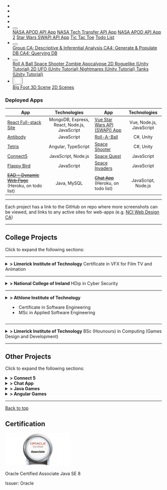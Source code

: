 <link rel="stylesheet" type="text/css" href="style.css">
<link
      rel="stylesheet"
      href="https://cdnjs.cloudflare.com/ajax/libs/font-awesome/6.5.1/css/all.min.css"
      integrity="sha512-DTOQO9RWCH3ppGqcWaEA1BIZOC6xxalwEsw9c2QQeAIftl+Vegovlnee1c9QX4TctnWMn13TZye+giMm8e2LwA=="
      crossorigin="anonymous"
      referrerpolicy="no-referrer"
    />
<div>
      <nav>
        <ul>
          <li>
            <a href="https://joeaoregan.github.io/">
              <i class="fa-solid fa-house" title="GitHub Pages Home"></i>
            </a>
          </li>
          <li>
            <a href="https://github.com/joeaoregan/LIT-Yr4-Unity-SpaceShooter">
              <i class="fa-solid fa-code" title="This Project GitHub Repo"></i>
            </a>
          </li>
          <li>
            <a href="https://github.com/joeaoregan">
              <i class="fa-brands fa-github" title="GitHub Profile"></i>
            </a>
          </li>
          <li>
            <a href="https://www.linkedin.com/in/joeaoregan/">
              <i class="fa-brands fa-linkedin" title="LinkedIn Profile"></i>
            </a>
          </li>
          <li>
            <div class="dropdown">
              <button class="dropbtn">
                <i class="fa-brands fa-react" title="React Projects"></i>
              </button>
              <div class="dropdown-content">
                <a
                  href="https://joeaoregan.github.io/react-vite-nasa-apod-api-app/"
                  >NASA APOD API App</a
                >
                <a
                  href="https://joeaoregan.github.io/react-nasa-techtransfer-api-app/"
                  >NASA Tech Transfer API App</a
                >
                <a href="https://joeaoregan.github.io/react-apod-api-app/"
                  >NASA APOD API App 2</a
                >
                <a href="https://joeaoregan.github.io/react-swapi-app/"
                  >Star Wars SWAPI API App</a
                >
                <a href="https://joeaoregan.github.io/react-tic-tac-toe/"
                  >Tic Tac Toe</a
                >
                <a href="https://joeaoregan.github.io/react-todo-list/"
                  >Todo List</a
                >
              </div>
            </div>
          </li>
          <li>
            <div class="dropdown">
              <button class="dropbtn">
                <i class="fa-brands fa-r-project" title="R Programming"></i>
              </button>
              <div class="dropdown-content">
                <a href="https://joeaoregan.github.io/2022_DAIE_GCA_JOR/">
                  Group CA: Descriptive & Inferential Analysis
                </a>
                <a href="https://joeaoregan.github.io/2022_DAIE_CA4_JOR1">
                  CA4: Generate & Populate DB
                </a>
                <a href="https://joeaoregan.github.io/2022_DAIE_CA4_JOR1/query">
                  CA4: Querying DB
                </a>
              </div>
            </div>
          </li>
          <li>
            <div class="dropdown">
              <button class="dropbtn">
                <i class="fa-brands fa-unity" title="Unity Projects"></i>
              </button>
              <div class="dropdown-content">
                <a href="https://joeaoregan.github.io/LIT-Yr4-Unity-RollABall"
                  >Roll A Ball
                </a>
                <a href="https://joeaoregan.github.io/LIT-Yr4-Unity-SpaceShooter"
                  >Space Shooter
                </a>
                <a
                  href="https://joeaoregan.github.io/LIT-Yr4-DigitalGameEngines"
                  >Zombie Apocalypse
                </a>
                <a
                  href="https://joeaoregan.github.io/unity-games/Unity/2d-roguelike.html"
                  >2D Roguelike (Unity Tutorial)
                </a>
                <a
                  href="https://joeaoregan.github.io/unity-games/Unity/2d-ufo.html"
                  >2D UFO (Unity Tutorial)
                </a>
                <a
                  href="https://joeaoregan.github.io/unity-games/Unity/nightmares.html"
                  >Nightmares (Unity Tutorial)
                </a>
                <a
                  href="https://joeaoregan.github.io/unity-games/Unity/tanks-original.html"
                  >Tanks (Unity Tutorial)
                </a>
              </div>
            </div>
          </li>
          <li>
            <div class="dropdown">
              <button class="dropbtn">
                <img
                  src="./images/processing.svg"
                  alt="Processing Logo"
                  width="16px"
                  height="16px"
                  title="Processing"
                />
              </button>
              <div class="dropdown-content">
                <a href="https://joeaoregan.github.io/LIT-Yr3-Graphics/"
                  >Big Foot 3D Scene</a
                >
                <a href="https://joeaoregan.github.io/LIT-Yr3-Graphics/2d/"
                  >2D Scenes</a
                >
              </div>
            </div>
          </li>
        </ul>
      </nav>
</div>

### Deployed Apps

| App                                                                                     |                 Technologies                 | App                                                                               |       Technologies       |
| --------------------------------------------------------------------------------------- | :------------------------------------------: | --------------------------------------------------------------------------------- | :----------------------: |
| [React Full-stack Site](https://jor-react-full-stack-site.onrender.com)                 | MongoDB, Express, React, Node.js, JavaScript | [Vue Star Wars API (SWAPI) App](https://vuejs-frontenddemo.onrender.com)          | Vue, Node.js, JavaScript |
| [Antibody](https://antibody-js.onrender.com/)                                           |                  JavaScript                  | [Roll-A-Ball](https://jor-unity.onrender.com/Unity/roll-a-ball-modified.html)     |        C#, Unity         |
| [Tetris](https://tetris-js.onrender.com/)                                               |             Angular, TypeScript              | [Space Shooter](https://jor-unity.onrender.com/Unity/space-shooter-extended.html) |        C#, Unity         |
| [Connect5](https://jor-connect5.onrender.com/)                                          |             JavaScript, Node.js              | [Space Quest](https://spacequest.onrender.com)                                    |        JavaScript        |
| [Flappy Bird](https://jor-games.onrender.com/flappybird.html)                           |                  JavaScript                  | [Space Invaders](https://jor-games.onrender.com/spaceinvaders.html)               |        JavaScript        |
| ~~[EAD - Dynamic Web Page](https://lit-yr2-ead.herokuapp.com/)~~ (Heroku, on todo list) |                 Java, MySQL                  | ~~[Chat App](https://chat-jor.herokuapp.com/)~~ (Heroku, on todo list)            |   JavaScript, Node.js    |

---

<p class="note">Each project has a link to the GitHub on repo where more screenshots can be viewed, and links to any active sites for web-apps (e.g. <a href="https://jor-games.onrender.com/">NCI Web Design CA</a>)</p>

---

## College Projects

<p class="note">Click to expand the following sections:</p>

---

<details closed><summary><b>> Limerick Institute of Technology</b> Certificate in VFX for Film TV and Animation</summary>

<h3>Limerick Institute of Technology (2021)</h3>
<h4>Certificate in VFX for Film TV and Animation</h4>

<div class="box">
	<h4>1989 Batmobile - 3D Model + Render</h4>
	<div>
		<div class="list text">
			<h5>3D Content Creation CA (2021)</h5>
			<div>
				3D Model of the <a href="https://youtu.be/HjV5gyn1hJY" target="_blank">1989 Batmobile</a> using Maya, Susbstance Painter, Adobe After Effects and Adobe Media Encoder.
			</div>
			<div>
				<h5>Technologies Used</h5>
				<div class="list">
					<ul>
						<li>Maya</li>
						<li>Substance Painter</li>
						<li>Adobe After Effects</li>
						<li>Adobe Media Encoder</li>
					</ul>			
				</div>
			</div>
			<h5>Links</h5>
			<ul>
				<li><a href="https://studentlit-my.sharepoint.com/personal/k00203642_student_lit_ie/_layouts/15/onedrive.aspx?id=%2Fpersonal%2Fk00203642%5Fstudent%5Flit%5Fie%2FDocuments%2FExports%2FFBX%2F20210411%201989%20Batmobile%20%2D%20VFX%20%2D%203D%20Content%20Creation%20%2D%20Embed%20Media%2Efbx&parent=%2Fpersonal%2Fk00203642%5Fstudent%5Flit%5Fie%2FDocuments%2FExports%2FFBX" target="_blank">Batmobile 3D Model</a></li>
				<li><a href="https://youtu.be/HjV5gyn1hJY" target="_blank">YouTube: Batmobile Render</a></li>
				<li><a href="https://youtu.be/NVCV6gof2U0" target="_blank">YouTube: Batmobile Playblast: Wireframe on shaded, Unsmoothed</a></li>
				<li><a href="https://youtu.be/sc-yudE6I9c" target="_blank">YouTube: Batmobile Playblast Smoothed</a></li>
			</ul>
		</div>
		<div class="image">
			<div class="vert">
				<iframe src="https://www.youtube.com/embed/HjV5gyn1hJY?playlist=HjV5gyn1hJY&autoplay=1&loop=1" frameborder="0" allow="accelerometer; autoplay; encrypted-media; gyroscope; picture-in-picture; loop;" allowfullscreen></iframe>
			</div>			
			<div class="image image-two">
				<div class="vert">
					<iframe src="https://www.youtube.com/embed/NVCV6gof2U0?playlist=NVCV6gof2U0&autoplay=1&loop=1" frameborder="0" allow="accelerometer; autoplay; encrypted-media; gyroscope; picture-in-picture; loop;" allowfullscreen></iframe>
				</div>
			</div>
		</div>
	</div>
</div>
</details>

---

<details closed><summary><b>> National College of Ireland</b> HDip in Cyber Security</summary>

<h3>National College of Ireland (2019/2020)</h3>
<h4>HDip in Cyber Security</h4>

<div class="box">
	<h4>J.I.M. Games - Group Project - Dynamic Webpage</h4>
	<div>
		<div class="list text">
			<h5>Web Design Group Project (2019)</h5>
			<div>
				Group project with HTML5 Canvas Games and audio, embedded Google Map, local storage to store form data and scores, Deployment to Render (Previously Gear Host). Games include 
				<a href="https://jor-games.onrender.com/antibody.html" target="_blank">Antibody</a>, 
				<a href="https://jor-games.onrender.com/flappybird.html" target="_blank">Flappy Bird</a>, 
				<a href="https://jor-games.onrender.com/spaceinvaders.html" target="_blank">Space Invaders</a>, and 
				<a href="https://jor-games.onrender.com/connect5.html" target="_blank">Connect 5</a> (Online Multiplayer). Responsive design and mobile features, including game controller for Antibody game.
			</div>
			<div>
				<h5>Technologies Used</h5>
				<div class="list">
					<ul>
						<li>HTML</li>
						<li>CSS</li>
						<li>JavaScript</li>
						<li>jQuery</li>
						<li>JSON</li>
					</ul>			
				</div>
				<div class="list">
					<ul>
						<li>Node JS</li>
						<li>HTML5 Games</li>
						<li>Google Map Integration</li>
						<li>Popups</li>
						<li>iframe</li>
					</ul>			
				</div>
			</div>
			<h5>Links</h5>
			<ul>
				<li><a href="https://jor-games.onrender.com/" target="_blank">Render (Previously Heroku) (Slightly different version with Node JS)</a></li>
				<li><a href="https://github.com/joeaoregan/NCI-WebDesign-CA" target="_blank">Repo</a></li>
				<li><a href="http://www.jimgames.site" target="_blank">BROKEN: J.I.M. Games Site (www.jimgames.site)</a></li>
			</ul>
		</div>
		<div class="image">
			<img src="https://raw.githubusercontent.com/joeaoregan/NCI-WebDesign-CA/master/screenshots/1home.jpg"/>
		</div>
	</div>
</div>

<div class="box">
	<h4>Problem Based Learning Group Project (Java)</h4>
	<div>
		<div class="list text">
			<h5>Software Development (2019)</h5>
			<div>
				Lottery application, generating random numbers, and basing output on numbers matched. Group Problem Based Learning Project for Software Development module of HDip in Science in Computing (Cyber Security)
			</div>
			<div>
				<h5>Technologies Used</h5>
				<div class="list">
					<ul>
						<li>Java</li>
					</ul>			
				</div>
				<div class="list">
					<ul>
						<li>JOptionPane</li>
					</ul>			
				</div>
			</div>
			<h5>Links</h5>
			<ul>
				<li><a href="https://github.com/joeaoregan/NCI-SoftwareDevelopment-PBL-Project" target="_blank">Repo</a></li>
				<li><a href="https://github.com/joeaoregan/NCI-SoftwareDevelopment-PBL-Project/releases/download/1.0/NCI-SoftwareDevelopment-LotteryApp.jar" download>Download: Runnable JAR file (5.6 KB)</a></li>
			</ul>
		</div>
		<div class="image">
			<img src="https://raw.githubusercontent.com/joeaoregan/NCI-SoftwareDevelopment-PBL-Project/master/Screenshots/LotteryApp4.png"/>
		</div>
	</div>
</div>

<a href="#links">Back to top</a>

</details>

---

<details closed><summary><b>> Athlone Institute of Technology</b>
<ul><li>Certificate in Software Engineering</li><li>MSc in Applied Software Engineering</li></ul></summary>

<h3>Athlone Institute of Technology (2018)</h3>
<h4>Certificate in Software Engineering</h4>

<div class="box">
	<h4>JR Boating - Group Project - Dynamic Webpage</h4>
	<div>
		<div class="list text">
			<h5>Group Project (2018)</h5>
			<div>
				Team project dynamic webpage with connected database
			</div>
			<div>
				<h5>Technologies Used</h5>
				<div class="list">
					<ul>
						<li>Java</li>
						<li>MySQL</li>
						<li>HTML5</li>
						<li>CSS</li>
						<li>JUnit</li>
					</ul>			
				</div>
				<div class="list">
					<ul>
						<li>JDBC</li>
						<li>Java Server Faces (JSF)</li>
						<li>Prime Faces</li>
						<li>Agile</li>
						<li>Scrum</li>
					</ul>			
				</div>
			</div>
			<h5>Links</h5>
			<ul>
				<li><a href="https://github.com/joeaoregan/AIT-CSE-TeamProject-JRBoating" target="_blank">Repo</a></li>
			</ul>
		</div>
		<div class="image">
			<img src="https://raw.githubusercontent.com/joeaoregan/AIT-CSE-TeamProject-JRBoating/master/Screenshots/register.jpg"/>
		</div>
	</div>
</div>

<a href="#links">Back to top</a>

</details>

---

<details closed><summary><b>> Limerick Institute of Technology</b> BSc (Hounours) in Computing (Games Design and Development)</summary>

<h3>Limerick Institute of Technology (2015/2018)</h3>
<h4>Games Design and Development</h4>

<details closed><summary><b>Year 4</b></summary>

<div class="box">
	<h4>Jor_Net: Networked Games Library</h4>
	<div>
		<div class="list text">
			<h5>Project (2018)</h5>
			<div>
				Cross-platform networked games library with communication between Windows and Linux. Code base compiles in both C and C++. Cross-platform 2D multiplayer platform test game that worked on both Windows and Linux systems. Application acts as both server and client.
			</div>
			<div>
				<h5>Technologies Used</h5>
				<div class="list">
					<ul>
						<li>WebSocket’s</li>
						<li>TCP</li>
						<li>UDP</li>
						<li>C</li>
						<li>C++</li>
					</ul>			
				</div>
				<div class="list">
					<ul>
						<li>Cross-platform development</li>
						<li>Windows</li>
						<li>Linux</li>
						<li>SDL2</li>
						<li>Client / Server</li>
					</ul>			
				</div>
			</div>
			<h5>Links</h5>
			<ul>
				<li><a href="https://youtu.be/okzvO2SbCCY" target="_blank">YouTube: Client and Server running in Virtual Box</a></li>
				<li><a href="https://github.com/joeaoregan/LIT-Yr4-Project-NetworkGamesLibrary" target="_blank">Repo</a></li>
			</ul>
		</div>
		<div class="image">
			<div class="vert">
				<iframe src="https://www.youtube.com/embed/5F_BFmn_ySE" frameborder="0" allow="accelerometer; autoplay; encrypted-media; gyroscope; picture-in-picture" allowfullscreen></iframe>
			</div>
		</div>
	</div>
</div>

<div class="box">
	<h4>Space Quest (Cross-Platform C++ Game)</h4>
	<div>
		<div class="list text">
			<h5>Platform Digital Game Development (2018)</h5>
			<div>
				Cross-platform C++ game for Android, Windows, Linux, and MacOS. Google Analytics tracks and analyses events and reward progress through games on Android Devices creating Leaderboards and Unlockable Achievements. Deployed game to Beta on Google Play.
			</div>
			<div>
				<h5>Technologies Used</h5>
				<div class="list">
					<ul>
						<li>C++</li>
						<li>Google Analytics</li>
						<li>Google Play Games</li>
						<li>Android Studio</li>
						<li>Windows</li>
					</ul>			
				</div>
				<div class="list">
					<ul>
						<li>Linux</li>
						<li>MacOS</li>
						<li>Cocos2d-x</li>
						<li>Cross-Platform Development</li>
						<li>SDK Box</li>
					</ul>			
				</div>
			</div>
			<h5>Links</h5>
			<ul>
				<li><b>Play Online: </b><a href="https://spacequest.onrender.com" target="_blank">JavaScript Web App</a></li>
				<li><b>Repos: </b><a href="https://github.com/joeaoregan/LIT-Yr4-PlatformGameDevelopment" target="_blank">Original</a>, 
				<a href="https://github.com/joeaoregan/LIT-SpaceQuestJS" target="_blank">JavaScript Version</a></li>
			</ul>
		</div>
		<div class="image">
			<iframe src="https://www.youtube.com/embed/TVLTJW5FwQs" frameborder="0" allow="accelerometer; autoplay; encrypted-media; gyroscope; picture-in-picture" allowfullscreen></iframe>
		</div>
	</div>
</div>

<div class="box">
	<h4>Zombie Apocalypse (Unity Game)</h4>
	<div>
		<div class="list text">
			<h5>Digital Game Engines (2017)</h5>
			<div>
				3D Unity Game with Virtual Reality app for third level.
			</div>
			<div>
				<h5>Technologies Used</h5>
				<div class="list">
					<ul>
						<li>C#</li>
						<li>Unity</li>
						<li>Virtual Reality</li>
						<li>Game Engines</li>
					</ul>			
				</div>
				<div class="list">
					<ul>
						<li>3D Graphics</li>
						<li>3D Audio (Spatial Sound)</li>
						<li>Animation</li>
						<li>Oculus Rift</li>
					</ul>			
				</div>
			</div>
			<h5>Links</h5>
			<ul>
				<li>YouTube: <a href="https://www.youtube.com/watch?v=V1eb564VPUw" target="_blank">Game Walkthrough</a>, 
				<a href="https://www.youtube.com/watch?v=IDp3Z8KcD6o" target="_blank">Game Outtakes</a></li>
				<li>Download: <a href="https://github.com/joeaoregan/LIT-Yr4-DigitalGameEngines/releases/download/SubmittedVersion/20180104.Zombie.Apocalypse.Final.Submitted.Version.rar" download>Zombie Apocalypse Exe</a> (316 MB), 
				<a href="https://github.com/joeaoregan/LIT-Yr4-DigitalGameEngines/releases/download/SubmittedVersion/Zombie.Apocalypse.-.Level.3.VR.Incompleted.rar" download>Download: VR Level 3 Release</a> (149 MB)</li>
				<li><a href="https://github.com/joeaoregan/LIT-Yr4-DigitalGameEngines" target="_blank">Repo</a></li>				
			</ul>
		</div>
		<div class="image">
			<iframe src="https://www.youtube.com/embed/V1eb564VPUw" frameborder="0" autohide="1" allowfullscreen></iframe>
		</div>
	</div>
</div>

<div class="box">
	<h4>Unity Game Tutorials and Assignments</h4>
	<div>
		<div class="list text">
			<h5>Digital Game Engines (2017)</h5>
			<div>
				2D and 3D Unity tutorials and assignments for Digital Game Engines module. See links to playable HTML5 games below.
			</div>
			<div>
				<h5>Technologies Used</h5>
				<div class="list">
					<ul>
						<li>C#</li>
						<li>Unity</li>
					</ul>			
				</div>
				<div class="list">
					<ul>
						<li>Game Engines</li>
						<li>3D Graphics</li>
					</ul>			
				</div>
			</div>
			<h5>Links</h5>
			<ul>
				<li>Play Online: 
					<a href="https://jor-unity.onrender.com/Unity/roll-a-ball-modified.html" target="_blank">Roll-A-Ball (Modified)</a>, 
					<a href="https://jor-unity.onrender.com/Unity/space-shooter-extended.html" target="_blank">Space Shooter (Extended)</a>, 
					<a href="https://jor-unity.onrender.com/Unity/tanks-original.html" target="_blank">3D Tanks</a>, 
					<a href="https://jor-unity.onrender.com/Unity/nightmares.html" target="_blank">3D Nightmares</a>, 			
					<a href="https://jor-unity.onrender.com/Unity/2d-ufo.htm" target="_blank">2D UFO</a>, 
					<a href="https://jor-unity.onrender.com/Unity/2d-roguelike.html" target="_blank">2D Rogue (like)</a>
				</li>				
			</ul>
		</div>
		<div class="image">
			<img src="https://raw.githubusercontent.com/joeaoregan/LIT-Yr4-Unity-SpaceShooter/master/Screenshots/SpaceShooterHTML5.jpg" title="Space Shooter - Unity Game" />
		</div>
	</div>
</div>

<div class="box">
	<h4>Networked Hangman</h4>
	<div>
		<div class="list text">
			<h5>Networked Games (2017)</h5>
			<div>
				Group assignment for 4th year Networked Games module. Hangman networked game using TCP, UDP, fork(), select(), and asynchronous communication.
			</div>
			<div>
				<h5>Technologies Used</h5>
				<div class="list">
					<ul>
						<li>C</li>
						<li>TCP</li>
						<li>UDP</li>
					</ul>			
				</div>
				<div class="list">
					<ul>
						<li>Socket Programming</li>
						<li>Linux</li>
						<li>client/Server</li>
					</ul>			
				</div>
			</div>
			<h5>Links</h5>
			<ul>
				<li><a href="https://github.com/joeaoregan/LIT-Yr4-NetworkGames" target="_blank">Repo</a></li>
			</ul>
		</div>
		<div class="image">
			<img src="https://raw.githubusercontent.com/joeaoregan/Yr4-NetworkGames-Hangman/master/Screenshots/5HangmanSelectTCP.png"/>
		</div>
	</div>
</div>

<div class="box">
	<h4>Bullet Physics / Open GL Scene</h4>
	<div>
		<div class="list text">
			<h5>Game Physics (2017)</h5>
			<div>
				Scene demonstrating the use of game physics using the Bullet physics engine, OpenGL (3D graphics), and SDL (audio only)
			</div>
			<div>
				<h5>Technologies Used</h5>
				<div class="list">
					<ul>
						<li>C++</li>
						<li>Bullet Physics</li>
					</ul>			
				</div>
				<div class="list">
					<ul>
						<li>OpenGL</li>
						<li>SDL2</li>
					</ul>			
				</div>
			</div>
			<h5>Links</h5>
			<ul>
				<li>YouTube: <a href="https://youtu.be/apLz-i1GBNI" target="_blank">Scene 1</a>, 
				<a href="https://youtu.be/EJVCr7RJ0kY" target="_blank">Scene 2</a></li>
				<li><a href="https://github.com/joeaoregan/LIT-Yr4-GamePhysics" target="_blank">Repo</a></li>
			</ul>
		</div>
		<div class="image">
			<iframe src="https://www.youtube.com/embed/apLz-i1GBNI" frameborder="0" autohide="1" allowfullscreen></iframe>
		</div>
	</div>
</div>

<a href="#links">Back to top</a>

---

</details>
<details closed><summary><b>Year 3</b></summary>

<div class="box">
	<h4>Antibody (C++/Python/JavaScript Game)</h4>
	<div>
		<div class="list text">
			<h5>Group Project (2017)</h5>
			<div>
				Antibody is a 2D side scrolling game create using C++ and the SDL2 library working as an agile team.
			</div>
			<div>
				<h5>Technologies Used</h5>
				<div class="list">
					<ul>
						<li>C++</li>
						<li>Simple DirectMedia Layer (SDL2)</li>
						<li>Git</li>
					</ul>			
				</div>
				<div class="list">
					<ul>
						<li>Guitar Pro</li>
						<li>Agile Development</li>
						<li>Object Oriented</li>
					</ul>			
				</div>
			</div>
			<h5>Links</h5>
			<ul>
				<li>Play Online: <a href="https://antibody-js.onrender.com/" target="_blank">Antibody JS Web App</a></li>
				<li>Repos: <a href="https://github.com/joeaoregan/LIT-Yr3-Project-Antibody/tree/master/AntibodyV2-GamesFleadhEntry" target="_blank">Games Fleadh Entry</a>, 
				<a href="https://github.com/joeaoregan/AntibodyJS" target="_blank">JavaScript</a></li>
			</ul>
		</div>
		<div class="image">
			<iframe src="https://www.youtube.com/embed/8be9dtb0gHE" frameborder="0" allow="accelerometer; autoplay; encrypted-media; gyroscope; picture-in-picture" allowfullscreen></iframe>
		</div>
	</div>
</div>

<div class="box">
	<h4>Alien Attack (C++, SDL2)</h4>
	<div>
		<div class="list text">
			<h5>Advanced Digital Game Programming (2017)</h5>
			<div>
				Continuous Assessment game for Advanced Digital Game Programming Module of Year 3. Modified Alien Attack game from 
				<a href="https://www.packtpub.com/game-development/sdl-game-development" target="_blank">SDL Game Development by Shaun Mitchell</a>.
			</div>
			<div>
				<h5>Technologies Used</h5>
				<div class="list">
					<ul>
						<li>C++</li>
						<li>Simple DirectMedia Layer (SDL2)</li>
						<li>XML</li>
					</ul>			
				</div>
				<div class="list">
					<ul>
						<li>zlib</li>
						<li>XML Parser</li>
						<li>Game Design</li>
					</ul>			
				</div>
			</div>
			<h5>Links</h5>
			<ul>
				<li>YouTube: <a href="https://www.youtube.com/watch?v=JNEkne0aIOY" target="_blank">Project Trailer</a></li>
				<li>Download: <a href="https://github.com/joeaoregan/LIT-Yr3-AdvancedDigitalGameProgramming/releases/download/v2/Alien.Attack.v2.Release.rar" download>Alien Attack Game (Windows exe)</a> (12.8 MB)</li>
				<li><a href="https://github.com/joeaoregan/LIT-Yr3-AdvancedDigitalGameProgramming" target="_blank">Repo</a></li>
			</ul>
		</div>
		<div class="image">
			<iframe src="https://www.youtube.com/embed/JNEkne0aIOY" frameborder="0" autohide="1" allowfullscreen></iframe>
		</div>
	</div>
</div>

<a href="#links">Back to top</a>

---

</details>
<details closed><summary><b>Year 2</b></summary>

<div class="box">
	<h4>Enterprise App Website with MySQL database</h4>
	<div class="list">
		<h5>Enterprise Application Development (2016)</h5>
		<div>
			Enterprise Application for an ICT in Education event
		</div>
		<div>
			<h5>Technologies Used</h5>
			<div class="list">
				<ul>
					<li>Java Servlets</li>
					<li>JavaScript</li>
					<li>HTML</li>
				</ul>			
			</div>
			<div class="list">
				<ul>
					<li>CSS</li>
					<li>MySQL</li>
					<li>JDBC</li>
				</ul>			
			</div>
		</div>
		<h5>Links</h5>
		<ul>
			<li>Try Online: <a href="https://lit-yr2-ead.herokuapp.com/" target="_blank">Live Web App (Heroku links no long working)</a></li>
			<li><a href="https://github.com/joeaoregan/LIT-Yr2-EnterpriseApplicationDevelopment" target="_blank">Repo</a></li>
		</ul>
	</div>	
	<div class="image">
		<iframe src="https://www.youtube.com/embed/6wLYdgpeXuo" frameborder="0" allow="accelerometer; autoplay; encrypted-media; gyroscope; picture-in-picture" autohide="1" allowfullscreen></iframe>
	</div>
</div>

<a href="#links">Back to top</a>

</details>

</details>

---

## Other Projects

<p class="note">Click to expand the following sections:</p>

<details closed><summary><b>> Connect 5</b></summary>
<div class="box">
	<h4>Connect 5</h4>
	<div class="list">
		<h5>Job Application Coding Challenge (2019)</h5>
		<div>
			Platform Independent Multiplayer Connect 5 Game
		</div>
		<div>
			<h5>Technologies Used</h5>
			<div class="list">
				<ul>
					<li>Node JS</li>
					<li>JavaScript</li>
					<li>Render / Heroku</li>
				</ul>			
			</div>
			<div class="list">
				<ul>
					<li>HTML</li>
					<li>CSS</li>
					<li>HTTP</li>
				</ul>			
			</div>
		</div>
		<h5>Links</h5>
		<ul>
			<li><b>Play Online: </b><a href="https://jor-connect5.onrender.com/" target="_blank">Connect 5 Multiplayer Web App</a></li>
			<li><b>Download: </b><a href="https://github.com/joeaoregan/Java-AppsAndTutorials/releases/download/v1.01/Connect5.jar" download>Connect 5 Java (Local 2 Player)</a> (11.3 KB)</li>
			<li><b>Repo: </b><a href="https://github.com/joeaoregan/Connect5-JS" target="_blank">https://github.com/joeaoregan/Connect5-JS</a></li>
		</ul>
	</div>	
	<div class="image">
		<img src="https://raw.githubusercontent.com/joeaoregan/Connect5-JS/master/Screenshots/screenshot1.png"/>
	</div>
</div>
</details>

<details closed><summary><b>> Chat App</b></summary>
<div class="box">
	<h4>Chat App</h4>
	<div>
		<div class="list text">
			<h5>Simple NodeJS Chat Application (2019)</h5>
			<div>
				Simple chat application using JavaScript and Node.js. This has since been improved upon and added to the above <a href="https://jor-connect5.onrender.com/" target="_blank">Connect 5</a> node.js game.
			</div>
			<div>
				<h5>Technologies Used</h5>
				<div class="list">
					<ul>
						<li>Node JS</li>
						<li>JavaScript</li>
						<li>Render / Heroku</li>
					</ul>			
				</div>
				<div class="list">
					<ul>
						<li>HTML</li>
						<li>CSS</li>
						<li>HTTP</li>
					</ul>			
				</div>
			</div>
			<h5>Links</h5>
			<ul>
				<li><b>Try Online: </b><a href="https://chat-jor.herokuapp.com/" target="_blank">Interactable Heroku Web App</a></li>
				<li><b>Repo: </b><a href="https://github.com/joeaoregan/NodeJS-AppsAndTutorials/tree/master/Chat-JOR" target="_blank">https://github.com/joeaoregan/NodeJS-AppsAndTutorials/tree/master/Chat-JOR</a></li>
			</ul>
		</div>	
		<div class="image">
			<img src="https://raw.githubusercontent.com/joeaoregan/NodeJS-AppsAndTutorials/master/Screenshots/screenshot3.jpg"/>
		</div>
	</div>
</div>
</details>

<details closed><summary><b>> Java Games</b></summary>
<div class="box">
	<h4>Java Games</h4>
	<div>
		<div class="list text">
			<h5>Flappy Bird, BlockBreaker, Connect 5 (2019)</h5>
			<div>
				Java Apps and Tutorials. With Flappy Bird, BlockBreaker, and Connect 5 Java version of <a href="https://jor-connect5.onrender.com/" target="_blank">Connect 5</a> node.js game. I have exported runnable JAR files of the games.
			</div>
			<div>
				<h5>Technologies Used</h5>
				<div class="list">
					<ul>
						<li>Node JS</li>
						<li>JavaScript</li>
						<li>Render / Heroku</li>
					</ul>			
				</div>
				<div class="list">
					<ul>
						<li>HTML</li>
						<li>CSS</li>
						<li>HTTP</li>
					</ul>			
				</div>
			</div>
			<h5>Links</h5>
			<ul>
				<li><b>Downloads: </b><a href="https://github.com/joeaoregan/Java-AppsAndTutorials/releases/download/FBv1.0/FlappyBird.jar" download>Flappy Bird</a> (486 KB), 
				<a href="https://github.com/joeaoregan/Java-AppsAndTutorials/releases/download/v1.02/BlockBreaker.jar" download>Block Breaker</a> (41.9 KB), 
				<a href="https://github.com/joeaoregan/Java-AppsAndTutorials/releases/download/v1.01/Connect5.jar" download>Connect 5</a> (11.3 KB)</li> 
				<li><b>Repo: </b><a href="https://github.com/joeaoregan/Java-AppsAndTutorials" target="_blank">https://github.com/joeaoregan/Java-AppsAndTutorials</a></li>
			</ul>
		</div>	
		<div class="image">
			<img src="https://raw.githubusercontent.com/joeaoregan/Java-AppsAndTutorials/master/Screenshots/Connect5Java.jpg"/>
		</div>
	</div>
</div>
</details>

<details closed><summary><b>> Angular Games</b></summary>
<div class="box">
	<h4>Angular Games</h4>
	<div>
		<div class="list text">
			<h5>Angular Tetris</h5>
			<div>
				Angular Tetris game, deployed as Web App.
			</div>
			<div>
				<h5>Technologies Used</h5>
				<div class="list">
					<ul>
						<li>Angular</li>
						<li>TypeScript</li>
						<li>Render / Heroku</li>
					</ul>			
				</div>
				<div class="list">
					<ul>
						<li>HTML</li>
						<li>CSS</li>
						<li>JavaScript</li>
					</ul>			
				</div>
			</div>
			<h5>Links</h5>
			<ul>
				<li><b>Play Online: </b><a href="https://tetris-js.onrender.com/" target="_blank">Angular Tetris Web App</a></li>
				<li><b>Repo: </b><a href="https://github.com/joeaoregan/jor-tetris" target="_blank">https://github.com/joeaoregan/jor-tetris</a></li>
			</ul>
		</div>	
		<div class="image">
			<img src="https://raw.githubusercontent.com/joeaoregan/jor-tetris/master/screenshot/tetris1.jpg"/>
		</div>
	</div>
</div>
</details>

---

[Back to top](#links)

## Certification

<div>
	<div class="badge">
	<a href="https://catalog-education.oracle.com/ords/certview/sharebadge?id=70F67C3148E9DBC4C9A7CBCB8FBB4EADFD01B1155C5AC0948EF34A46EDC8BEB9" alt="Oracle Certified Associate, Java SE 8 Programmer" title="Oracle Certified Associate, Java SE 8 Programmer">	
	<img width="210" height="105" src="./images/oracle_oca.png" /></a><p class="badge-name">Oracle Certified Associate Java SE 8</p><p class="badge-issuer">Issuer: Oracle</p></div>
	<div data-iframe-width="150" data-iframe-height="270" data-share-badge-id="8d6ac4d0-b885-4291-a7a1-07e121e39b80" data-share-badge-host="https://www.credly.com"></div>
	<script type="text/javascript" async src="//cdn.credly.com/assets/utilities/embed.js"></script>
    <div data-iframe-width="150" data-iframe-height="270" data-share-badge-id="b0f9a0b4-d0b1-4d01-80f1-0e1f66756573" data-share-badge-host="https://www.credly.com"></div>
    <script type="text/javascript" async src="//cdn.credly.com/assets/utilities/embed.js"></script>
	<div data-iframe-width="150" data-iframe-height="270" data-share-badge-id="491cabbf-624d-4fd8-8240-862c69cc3d64" data-share-badge-host="https://www.credly.com"></div><script type="text/javascript" async src="//cdn.credly.com/assets/utilities/embed.js"></script>
	<div data-iframe-width="150" data-iframe-height="270" data-share-badge-id="751f328d-0da4-4abb-be73-f6d3fe140a54" data-share-badge-host="https://www.credly.com"></div><script type="text/javascript" async src="//cdn.credly.com/assets/utilities/embed.js"></script>
	<div data-iframe-width="150" data-iframe-height="270" data-share-badge-id="ffa3357d-17bd-43b4-aeff-e862d2cc5cbc" data-share-badge-host="https://www.credly.com"></div><script type="text/javascript" async src="//cdn.credly.com/assets/utilities/embed.js"></script>
	<div data-iframe-width="150" data-iframe-height="270" data-share-badge-id="ffa3357d-17bd-43b4-aeff-e862d2cc5cbc" data-share-badge-host="https://www.credly.com"></div><script type="text/javascript" async src="//cdn.credly.com/assets/utilities/embed.js"></script>
	<div data-iframe-width="150" data-iframe-height="270" data-share-badge-id="82c581df-184b-4aae-aacd-ab17613ab7d7" data-share-badge-host="https://www.credly.com"></div><script type="text/javascript" async src="//cdn.credly.com/assets/utilities/embed.js"></script>
	<div data-iframe-width="150" data-iframe-height="270" data-share-badge-id="ceb6a40a-16b4-4fa9-bd92-a644d5e21e64" data-share-badge-host="https://www.credly.com"></div><script type="text/javascript" async src="//cdn.credly.com/assets/utilities/embed.js"></script>
</div>
